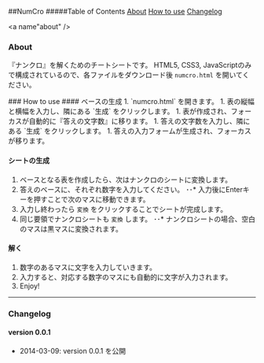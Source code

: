 ##NumCro
#####Table of Contents
[About](#about)
[How to use](#howto)
[Changelog](#changelog)

<a name"about" />
### About
『ナンクロ』を解くためのチートシートです。
HTML5, CSS3, JavaScriptのみで構成されているので、各ファイルをダウンロード後 `numcro.html` を開いてください。

<a name="howto" />
### How to use
#### ベースの生成
1. `numcro.html` を開きます。
1. 表の縦幅と横幅を入力し、隣にある `生成` をクリックします。
1. 表が作成され、フォーカスが自動的に『答えの文字数』に移ります。
1. 答えの文字数を入力し、隣にある `生成` をクリックします。
1. 答えの入力フォームが生成され、フォーカスが移ります。

#### シートの生成
1. ベースとなる表を作成したら、次はナンクロのシートに変換します。
1. 答えのベースに、それぞれ数字を入力してください。
･･* 入力後にEnterキーを押すことで次のマスに移動できます。
1. 入力し終わったら `変換` をクリックすることでシートが完成します。
1. 同じ要領でナンクロシートも `変換` します。
･･* ナンクロシートの場合、空白のマスは黒マスに変換されます。

#### 解く
1. 数字のあるマスに文字を入力していきます。
1. 入力すると、対応する数字のマスにも自動的に文字が入力されます。
1. Enjoy!

---

### Changelog
#### version 0.0.1
* 2014-03-09: version 0.0.1 を公開

